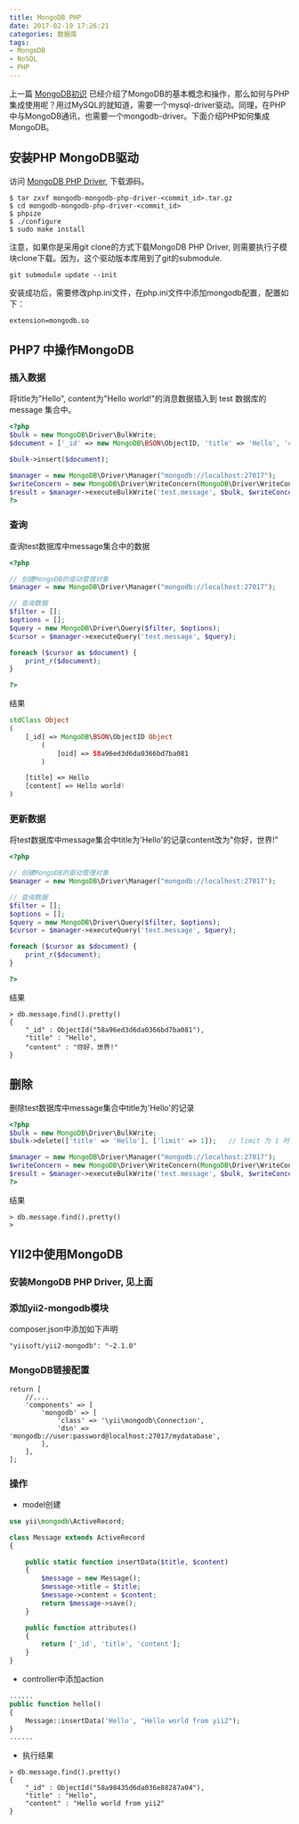 ```yaml
---
title: MongoDB PHP
date: 2017-02-19 17:26:21
categories: 数据库
tags:
- MongoDB
- NoSQL
- PHP
---
```


上一篇 [MongoDB初识](http://victor87.coding.me/2017/02/16/MongoDB%E5%88%9D%E8%AF%86/) 已经介绍了MongoDB的基本概念和操作，那么如何与PHP集成使用呢？用过MySQL的就知道，需要一个mysql-driver驱动。同理，在PHP中与MongoDB通讯，也需要一个mongodb-driver。下面介绍PHP如何集成MongoDB。

## 安装PHP MongoDB驱动

访问 [MongoDB PHP Driver](https://github.com/mongodb/mongo-php-driver), 下载源码。

~~~Shell
$ tar zxvf mongodb-mongodb-php-driver-<commit_id>.tar.gz
$ cd mongodb-mongodb-php-driver-<commit_id>
$ phpize
$ ./configure
$ sudo make install
~~~

注意，如果你是采用git clone的方式下载MongoDB PHP Driver, 则需要执行子模块clone下载。因为，这个驱动版本库用到了git的submodule.

~~~Shell
git submodule update --init
~~~

安装成功后，需要修改php.ini文件，在php.ini文件中添加mongodb配置，配置如下：

~~~Shell
extension=mongodb.so
~~~

## PHP7 中操作MongoDB

### 插入数据

将title为"Hello", content为"Hello world!"的消息数据插入到 test 数据库的 message 集合中。

~~~PHP
<?php
$bulk = new MongoDB\Driver\BulkWrite;
$document = ['_id' => new MongoDB\BSON\ObjectID, 'title' => 'Hello', 'content' => 'Hello world!'];

$bulk->insert($document);

$manager = new MongoDB\Driver\Manager("mongodb://localhost:27017");
$writeConcern = new MongoDB\Driver\WriteConcern(MongoDB\Driver\WriteConcern::MAJORITY, 1000);
$result = $manager->executeBulkWrite('test.message', $bulk, $writeConcern);
?>
~~~

### 查询

查询test数据库中message集合中的数据

~~~PHP
<?php

// 创建MongoDB的驱动管理对象
$manager = new MongoDB\Driver\Manager("mongodb://localhost:27017");

// 查询数据
$filter = [];
$options = [];
$query = new MongoDB\Driver\Query($filter, $options);
$cursor = $manager->executeQuery('test.message', $query);

foreach ($cursor as $document) {
    print_r($document);
}

?>
~~~

结果

~~~PHP
stdClass Object
(
    [_id] => MongoDB\BSON\ObjectID Object
        (
            [oid] => 58a96ed3d6da0366bd7ba081
        )

    [title] => Hello
    [content] => Hello world!
)
~~~

### 更新数据

将test数据库中message集合中title为'Hello'的记录content改为"你好，世界!"

~~~PHP
<?php

// 创建MongoDB的驱动管理对象
$manager = new MongoDB\Driver\Manager("mongodb://localhost:27017");

// 查询数据
$filter = [];
$options = [];
$query = new MongoDB\Driver\Query($filter, $options);
$cursor = $manager->executeQuery('test.message', $query);

foreach ($cursor as $document) {
    print_r($document);
}

?>
~~~

结果

~~~Shell
> db.message.find().pretty()
{
	"_id" : ObjectId("58a96ed3d6da0366bd7ba081"),
	"title" : "Hello",
	"content" : "你好，世界!"
}
~~~

## 删除

删除test数据库中message集合中title为'Hello'的记录

~~~PHP
<?php
$bulk = new MongoDB\Driver\BulkWrite;
$bulk->delete(['title' => 'Hello'], ['limit' => 1]);   // limit 为 1 时，删除第一条匹配数据; limit 为 0 时，删除所有匹配数据

$manager = new MongoDB\Driver\Manager("mongodb://localhost:27017");
$writeConcern = new MongoDB\Driver\WriteConcern(MongoDB\Driver\WriteConcern::MAJORITY, 1000);
$result = $manager->executeBulkWrite('test.message', $bulk, $writeConcern);
?>
~~~

结果

~~~Shell
> db.message.find().pretty()
>
~~~

## YII2中使用MongoDB

### 安装MongoDB PHP Driver, 见上面
### 添加yii2-mongodb模块

composer.json中添加如下声明

~~~
"yiisoft/yii2-mongodb": "~2.1.0"
~~~

### MongoDB链接配置

~~~
return [
    //....
    'components' => [
        'mongodb' => [
            'class' => '\yii\mongodb\Connection',
            'dsn' => 'mongodb://user:password@localhost:27017/mydatabase',
        ],
    ],
];
~~~

### 操作

- model创建

~~~PHP
use yii\mongodb\ActiveRecord;

class Message extends ActiveRecord
{

    public static function insertData($title, $content)
    {
        $message = new Message();
        $message->title = $title;
        $message->content = $content;
        return $message->save();
    }

    public function attributes()
    {
        return ['_id', 'title', 'content'];
    }
}
~~~

- controller中添加action

~~~PHP
......
public function hello()
{
    Message::insertData('Hello', "Hello world from yii2");
}
......
~~~

- 执行结果

~~~Shell
> db.message.find().pretty()
{
	"_id" : ObjectId("58a98435d6da036e88287a04"),
	"title" : "Hello",
	"content" : "Hello world from yii2"
}
~~~